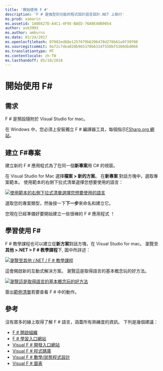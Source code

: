 ```yaml
---
title: '開始使用 F #'
description: 'F # 是強型別功能的程式設計語言設計.NET 上執行'
ms.prod: xamarin
ms.assetid: 1A0E627D-A4C1-4F95-BAED-76A0E40B9054
author: asb3993
ms.author: amburns
ms.date: 03/24/2017
ms.openlocfilehash: 07082ed68e1257679b6296470d276b61a9f39f00
ms.sourcegitcommit: 0a72c7dea020b965378b6314f558bf5360dbd066
ms.translationtype: MT
ms.contentlocale: zh-TW
ms.lasthandoff: 05/10/2018
---
```

# <a name="getting-started-with-f35"></a>開始使用 F&#35;

## <a name="requirements"></a>需求

F # 是預設隨附於 Visual Studio for mac。

在 Windows 中，您必須上安裝獨立 F # 編譯器工具，每個指示[FSharp.org 網站](http://fsharp.org/use/windows/)。

## <a name="creating-an-f35-project"></a>建立 F&#35;專案

建立新的 F # 應用程式為了在同一個**新專案**用 C# 的視窗。

在 Visual Studio for Mac 選擇**檔案 > 新的方案**。 在**新專案** 對話方塊中，選取專案範本。 使用範本的右側下拉式清單選擇您想要使用的語言：

 [![](overview-images/choosefsharp.png "使用範本的右側下拉式清單選擇您想要使用的語言")](overview-images/choosefsharp.png#lightbox)

選取您的專案類型，然後按一下**下一步**來命名和建立它。


您現在已經準備好要開始建立一些很棒的 F # 應用程式 ！

## <a name="learning-to-use-f35"></a>學習使用 F&#35;

F # 教學課程也可以建立從**新方案**對話方塊，在 Visual Studio for mac。 瀏覽至**其他 >.NET > F # 教學課程**下, 圖中所詳述：

 [![](overview-images/fsharptutorial.png "瀏覽至其他 /.NET / F # 教學課程")](overview-images/fsharptutorial.png#lightbox)

這會開啟新的互動式解決方案。 瀏覽這是取得語言的基本概念玩的好方法。

 [![](overview-images/newtutorial-sml.png "瀏覽這是取得語言的基本概念玩的好方法")](overview-images/newtutorial.png#lightbox)

簽出[範例清單](~/cross-platform/platform/fsharp/samples.md)若要查看 F # 中的動作。

## <a name="references"></a>參考

沒有眾多的線上取得了解 F # 語言，涵蓋所有熟練度的資訊。 下列是幾個建議：

-  [F # 開啟組織](http://fsharp.org)
-  [F # 學習入口網站](http://tryfsharp.org)
-  [Visual F # 開發入口網站](http://go.microsoft.com/fwlink/?LinkID=234174)
-  [Visual F # 程式碼庫](http://go.microsoft.com/fwlink/?LinkID=124614)
-  [Visual F # 數學/狀態程式設計](http://go.microsoft.com/fwlink/?LinkId=235173)
-  [Visual F # 圖表](http://go.microsoft.com/fwlink/?LinkId=235176)

